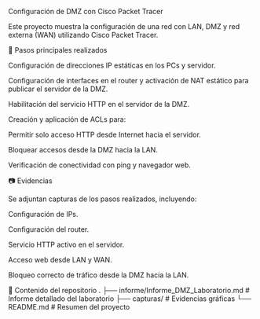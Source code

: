 Configuración de DMZ con Cisco Packet Tracer

Este proyecto muestra la configuración de una red con LAN, DMZ y red externa (WAN) utilizando Cisco Packet Tracer.

🔹 Pasos principales realizados

Configuración de direcciones IP estáticas en los PCs y servidor.

Configuración de interfaces en el router y activación de NAT estático para publicar el servidor de la DMZ.

Habilitación del servicio HTTP en el servidor de la DMZ.

Creación y aplicación de ACLs para:

Permitir solo acceso HTTP desde Internet hacia el servidor.

Bloquear accesos desde la DMZ hacia la LAN.

Verificación de conectividad con ping y navegador web.

📷 Evidencias

Se adjuntan capturas de los pasos realizados, incluyendo:

Configuración de IPs.

Configuración del router.

Servicio HTTP activo en el servidor.

Acceso web desde LAN y WAN.

Bloqueo correcto de tráfico desde la DMZ hacia la LAN.

📂 Contenido del repositorio
.
├── informe/Informe_DMZ_Laboratorio.md   # Informe detallado del laboratorio
├── capturas/                            # Evidencias gráficas
└── README.md                            # Resumen del proyecto
